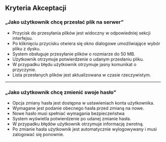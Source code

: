 ## Kryteria Akceptacji

### „Jako użytkownik chcę przesłać plik na serwer”  
- Przycisk do przesyłania plików jest widoczny w odpowiedniej sekcji interfejsu.  
- Po kliknięciu przycisku otwiera się okno dialogowe umożliwiające wybór pliku z dysku.  
- System obsługuje przesyłanie plików o rozmiarze do 50 MB.  
- Użytkownik otrzymuje potwierdzenie o udanym przesłaniu pliku.  
- W przypadku błędu użytkownik otrzymuje jasny komunikat o przyczynie.  
- Lista przesłanych plików jest aktualizowana w czasie rzeczywistym.  
---
### „Jako użytkownik chcę zmienić swoje hasło"
- Opcja zmiany hasła jest dostępna w ustawieniach konta użytkownika.  
- Wymagane jest podanie obecnego hasła przed zmianą na nowe.  
- Nowe hasło musi spełniać wymagania bezpieczeństwa  
- System wyświetla potwierdzenie po udanej zmianie hasła.  
- W przypadku błędów użytkownik otrzymuje informację zwrotną.  
- Po zmianie hasła użytkownik jest automatycznie wylogowywany i musi zalogować się ponownie.